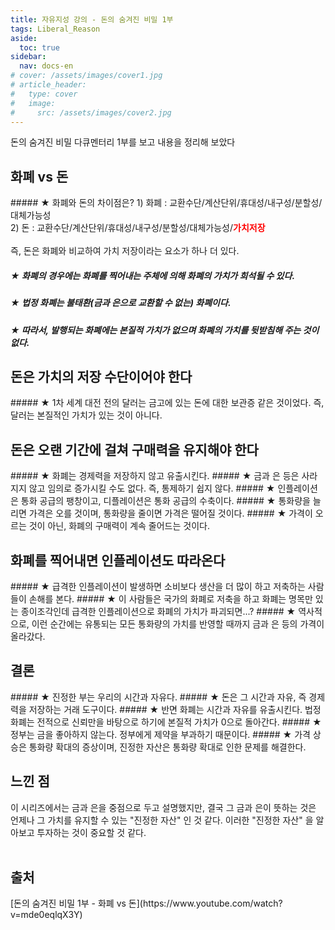 ```yaml
---
title: 자유지성 강의 - 돈의 숨겨진 비밀 1부
tags: Liberal_Reason
aside:
  toc: true
sidebar:
  nav: docs-en
# cover: /assets/images/cover1.jpg
# article_header:
#   type: cover
#   image:
#     src: /assets/images/cover2.jpg
---
```


돈의 숨겨진 비밀 다큐멘터리 1부를 보고 내용을 정리해 보았다

<!-- more -->
<h2 id="h1">화폐 vs 돈</h2>
##### ★ 화폐와 돈의 차이점은?
1) 화폐 : 교환수단/계산단위/휴대성/내구성/분할성/대체가능성<br>
2) 돈 : 교환수단/계산단위/휴대성/내구성/분할성/대체가능성/<span style="color: red"><strong>가치저장</strong></span><br><br>
즉, 돈은 화폐와 비교하여 가치 저장이라는 요소가 하나 더 있다.

##### ★ 화폐의 경우에는 화폐를 찍어내는 주체에 의해 화폐의 가치가 희석될 수 있다.
##### ★ 법정 화폐는 불태환(금과 은으로 교환할 수 없는) 화폐이다.
##### ★ 따라서, 발행되는 화폐에는 본질적 가치가 없으며 화폐의 가치를 뒷받침해 주는 것이 없다.

<h2 id="h2">돈은 가치의 저장 수단이어야 한다</h2>
##### ★ 1차 세계 대전 전의 달러는 금고에 있는 돈에 대한 보관증 같은 것이었다. 즉, 달러는 본질적인 가치가 있는 것이 아니다.

<h2 id="h3">돈은 오랜 기간에 걸쳐 구매력을 유지해야 한다</h2>
##### ★ 화폐는 경제력을 저장하지 않고 유출시킨다.
##### ★ 금과 은 등은 사라지지 않고 임의로 증가시킬 수도 없다. 즉, 통제하기 쉽지 않다.
##### ★ 인플레이션은 통화 공급의 팽창이고, 디플레이션은 통화 공급의 수축이다.
##### ★ 통화량을 늘리면 가격은 오를 것이며, 통화량을 줄이면 가격은 떨어질 것이다.
##### ★ 가격이 오르는 것이 아닌, 화폐의 구매력이 계속 줄어드는 것이다.

<h2 id="h4">화폐를 찍어내면 인플레이션도 따라온다</h2>
##### ★ 급격한 인플레이션이 발생하면 소비보다 생산을 더 많이 하고 저축하는 사람들이 손해를 본다.
##### ★ 이 사람들은 국가의 화폐로 저축을 하고 화폐는 명목만 있는 종이조각인데 급격한 인플레이션으로 화폐의 가치가 파괴되면...?
##### ★ 역사적으로, 이런 순간에는 유통되는 모든 통화량의 가치를 반영할 때까지 금과 은 등의 가격이 올라갔다.

<h2 id="h5">결론</h2>
##### ★ 진정한 부는 우리의 시간과 자유다.
##### ★ 돈은 그 시간과 자유, 즉 경제력을 저장하는 거래 도구이다.
##### ★ 반면 화폐는 시간과 자유를 유출시킨다. 법정화폐는 전적으로 신뢰만을 바탕으로 하기에 본질적 가치가 0으로 돌아간다.
##### ★ 정부는 금을 좋아하지 않는다. 정부에게 제약을 부과하기 때문이다.
##### ★ 가격 상승은 통화량 확대의 증상이며, 진정한 자산은 통화량 확대로 인한 문제를 해결한다.

<h2 id="h6">느낀 점</h2>
이 시리즈에서는 금과 은을 중점으로 두고 설명했지만, 결국 그 금과 은이 뜻하는 것은 언제나 그 가치를 유지할 수 있는 "진정한 자산" 인 것 같다. 이러한 "진정한 자산" 을 알아보고 투자하는 것이 중요할 것 같다.
<br>
<br>

<h2 id="h7">출처</h2>
[돈의 숨겨진 비밀 1부 - 화폐 vs 돈](https://www.youtube.com/watch?v=mde0eqlqX3Y)